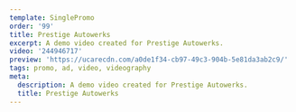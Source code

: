 ```yaml
---
template: SinglePromo
order: '99'
title: Prestige Autowerks
excerpt: A demo video created for Prestige Autowerks.
video: '244946717'
preview: 'https://ucarecdn.com/a0de1f34-cb97-49c3-904b-5e81da3ab2c9/'
tags: promo, ad, video, videography
meta:
  description: A demo video created for Prestige Autowerks.
  title: Prestige Autowerks
---
```

